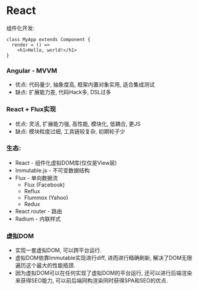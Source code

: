 # React
组件化开发:
```
class MyApp extends Component {
  render = () =>
    <h1>Hello, world!</h1>
}
```
### Angular - MVVM
* 优点: 代码量少, 抽象度高, 框架内置对象实用, 适合集成测试
* 缺点: 扩展能力差, 代码Hack多, DSL过多

### React + Flux实现
* 优点: 灵活, 扩展能力强, 高性能, 模块化, 低耦合, 更JS
* 缺点: 模块粒度过细, 工具链较复杂, 初期轮子少

### 生态:
* React - 组件化虚拟DOM库(仅仅是View层)
* Immutable.js - 不可变数据结构
* Flux - 单向数据流
    * Flux (Facebook)
    * Reflux
    * Flummox (Yahoo)
    * Redux
* React router - 路由
* Radium - 内联样式

### 虚拟DOM
* 实现一套虚拟DOM, 可以跨平台运行.
* 虚拟DOM依靠Immutable实现进行diff, 进而进行精确刷新, 解决了DOM无限遍历这个最大的性能瓶颈.
* 因为虚拟DOM可以在任何实现了虚拟DOM的平台运行, 还可以进行后端渲染来获得SEO能力, 可以前后端同构渲染同时获得SPA和SEO的优点.